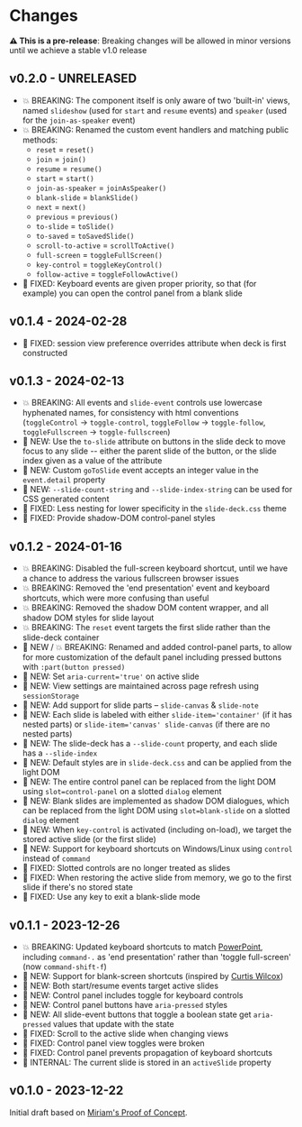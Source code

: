 # Changes

**⚠️ This is a pre-release**:
Breaking changes will be allowed in minor versions
until we achieve a stable v1.0 release

## v0.2.0 - UNRELEASED

- 💥 BREAKING: The component itself is only aware of two 'built-in' views,
  named `slideshow` (used for `start` and `resume` events)
  and `speaker` (used for the `join-as-speaker` event)
- 💥 BREAKING: Renamed the custom event handlers and matching public methods:
  - `reset` = `reset()`
  - `join` = `join()`
  - `resume` = `resume()`
  - `start` = `start()`
  - `join-as-speaker` = `joinAsSpeaker()`
  - `blank-slide` = `blankSlide()`
  - `next` = `next()`
  - `previous` = `previous()`
  - `to-slide` = `toSlide()`
  - `to-saved` = `toSavedSlide()`
  - `scroll-to-active` = `scrollToActive()`
  - `full-screen` = `toggleFullScreen()`
  - `key-control` = `toggleKeyControl()`
  - `follow-active` = `toggleFollowActive()`
- 🐞 FIXED: Keyboard events are given proper priority, so that
  (for example) you can open the control panel from a blank slide

## v0.1.4 - 2024-02-28

- 🐞 FIXED: session view preference overrides attribute
  when deck is first constructed

## v0.1.3 - 2024-02-13

- 💥 BREAKING: All events and `slide-event` controls use
  lowercase hyphenated names, for consistency with html conventions
  (`toggleControl` -> `toggle-control`,
  `toggleFollow` -> `toggle-follow`,
  `toggleFullscreen` -> `toggle-fullscreen`)
- 🚀 NEW: Use the `to-slide` attribute on buttons in the slide deck
  to move focus to any slide -- either the parent slide of the button,
  or the slide index given as a value of the attribute
- 🚀 NEW: Custom `goToSlide` event accepts an integer value
  in the `event.detail` property
- 🚀 NEW: `--slide-count-string` and `--slide-index-string`
  can be used for CSS generated content
- 🐞 FIXED: Less nesting for lower specificity in the `slide-deck.css` theme
- 🐞 FIXED: Provide shadow-DOM control-panel styles

## v0.1.2 - 2024-01-16

- 💥 BREAKING: Disabled the full-screen keyboard shortcut,
  until we have a chance to address the various
  fullscreen browser issues
- 💥 BREAKING: Removed the 'end presentation' event
  and keyboard shortcuts, which were more confusing than useful
- 💥 BREAKING: Removed the shadow DOM content wrapper,
  and all shadow DOM styles for slide layout
- 💥 BREAKING: The `reset` event targets the first slide
  rather than the slide-deck container
- 🚀 NEW / 💥 BREAKING: Renamed and added control-panel parts,
  to allow for more customization of the default panel
  including pressed buttons with `:part(button pressed)`
- 🚀 NEW: Set `aria-current='true'` on active slide
- 🚀 NEW: View settings are maintained across page refresh
  using `sessionStorage`
- 🚀 NEW: Add support for slide parts – `slide-canvas` & `slide-note`
- 🚀 NEW: Each slide is labeled with either
  `slide-item='container'` (if it has nested parts)
  or `slide-item='canvas' slide-canvas` (if there are no nested parts)
- 🚀 NEW: The slide-deck has a `--slide-count` property,
  and each slide has a `--slide-index`
- 🚀 NEW: Default styles are in `slide-deck.css`
  and can be applied from the light DOM
- 🚀 NEW: The entire control panel can be replaced
  from the light DOM using `slot=control-panel`
  on a slotted `dialog` element
- 🚀 NEW: Blank slides are implemented as shadow DOM dialogues,
  which can be replaced from the light DOM using `slot=blank-slide`
  on a slotted `dialog` element
- 🚀 NEW: When `key-control` is activated (including on-load),
  we target the stored active slide (or the first slide)
- 🚀 NEW: Support for keyboard shortcuts on Windows/Linux
  using `control` instead of `command`
- 🐞 FIXED: Slotted controls are no longer treated as slides
- 🐞 FIXED: When restoring the active slide from memory,
  we go to the first slide if there's no stored state
- 🐞 FIXED: Use any key to exit a blank-slide mode

## v0.1.1 - 2023-12-26

- 💥 BREAKING: Updated keyboard shortcuts
  to match [PowerPoint](https://support.microsoft.com/en-us/office/use-keyboard-shortcuts-to-deliver-powerpoint-presentations-1524ffce-bd2a-45f4-9a7f-f18b992b93a0#bkmk_frequent_macos),
  including `command-.` as 'end presentation'
  rather than 'toggle full-screen' (now `command-shift-f`)
- 🚀 NEW: Support for blank-screen shortcuts
  (inspired by [Curtis Wilcox](https://codepen.io/ccwilcox/details/NWJWwOE))
- 🚀 NEW: Both start/resume events target active slides
- 🚀 NEW: Control panel includes toggle for keyboard controls
- 🚀 NEW: Control panel buttons have `aria-pressed` styles
- 🚀 NEW: All slide-event buttons that toggle a boolean state
  get `aria-pressed` values that update with the state
- 🐞 FIXED: Scroll to the active slide when changing views
- 🐞 FIXED: Control panel view toggles were broken
- 🐞 FIXED: Control panel prevents propagation of keyboard shortcuts
- 👀 INTERNAL: The current slide is stored in an `activeSlide` property

## v0.1.0 - 2023-12-22

Initial draft
based on
[Miriam's Proof of Concept](https://codepen.io/miriamsuzanne/pen/eYXOLjE?editors=1010).
